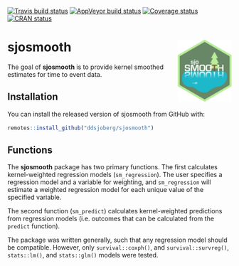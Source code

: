 
<!-- README.md is generated from README.Rmd. Please edit that file -->

[![Travis build
status](https://travis-ci.org/ddsjoberg/sjosmooth.svg?branch=master)](https://travis-ci.org/ddsjoberg/sjosmooth)
[![AppVeyor build
status](https://ci.appveyor.com/api/projects/status/github/ddsjoberg/sjosmooth?branch=master&svg=true)](https://ci.appveyor.com/project/ddsjoberg/sjosmooth)
[![Coverage
status](https://codecov.io/gh/ddsjoberg/sjosmooth/branch/master/graph/badge.svg)](https://codecov.io/github/ddsjoberg/sjosmooth?branch=master)
[![CRAN
status](https://www.r-pkg.org/badges/version/sjosmooth)](https://cran.r-project.org/package=sjosmooth)

# sjosmooth <img src="man/figures/logo.png" align="right" height=140/>

The goal of **sjosmooth** is to provide kernel smoothed estimates for
time to event data.

## Installation

You can install the released version of sjosmooth from GitHub with:

``` r
remotes::install_github("ddsjoberg/sjosmooth")
```

## Functions

The **sjosmooth** package has two primary functions. The first
calculates kernel-weighted regression models (`sm_regression`). The user
specifies a regression model and a variable for weighting, and
`sm_regression` will estimate a weighted regression model for each
unique value of the specified variable.

The second function (`sm_predict`) calculates kernel-weighted
predictions from regression models (i.e. outcomes that can be calculated
from the `predict` function).

The package was written generally, such that any regression model should
be compatible. However, only `survival::coxph()`, and
`survival::survreg()`, `stats::lm()`, and `stats::glm()` models were
tested.
